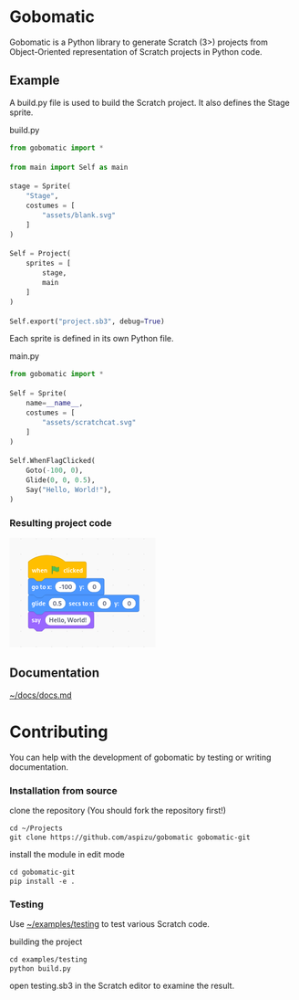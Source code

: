 # Gobomatic

Gobomatic is a Python library to generate Scratch (3>) projects from
Object-Oriented representation of Scratch projects in Python code.

## Example

A build.py file is used to build the Scratch project. It also defines the Stage
sprite.

build.py
```py
from gobomatic import *

from main import Self as main

stage = Sprite(
    "Stage",
    costumes = [
        "assets/blank.svg"
    ]
)

Self = Project(
    sprites = [
        stage,
        main
    ]
)

Self.export("project.sb3", debug=True)
```

Each sprite is defined in its own Python file.

main.py
```py
from gobomatic import *

Self = Sprite(
    name=__name__,
    costumes = [
        "assets/scratchcat.svg"
    ]
)

Self.WhenFlagClicked(
    Goto(-100, 0),
    Glide(0, 0, 0.5),
    Say("Hello, World!"),
)
```

### Resulting project code
![e](docs/assets/example-in-blocks.png)


## Documentation
[~/docs/docs.md](docs/docs.md)

# Contributing

You can help with the development of gobomatic by testing or writing documentation.

### Installation from source

clone the repository (You should fork the repository first!)
```
cd ~/Projects
git clone https://github.com/aspizu/gobomatic gobomatic-git
```

install the module in edit mode
```
cd gobomatic-git
pip install -e .
```

### Testing

Use [~/examples/testing](examples/testing) to test various Scratch code.

building the project
```
cd examples/testing
python build.py
```

open testing.sb3 in the Scratch editor to examine the result.
